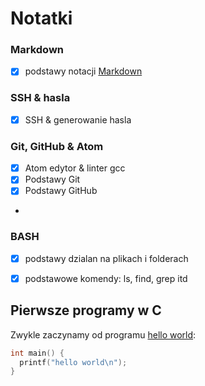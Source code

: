 # Notatki

### Markdown
- [x] podstawy notacji [Markdown](https://daringfireball.net/projects/markdown/)

### SSH & hasla
- [x] SSH & generowanie hasla

### Git, GitHub & Atom
- [x] Atom edytor & linter gcc
- [x] Podstawy Git
- [x] Podstawy GitHub
- 
### BASH
- [x] podstawy dzialan na plikach i folderach
- [x] podstawowe komendy: ls, find, grep itd


## Pierwsze programy w C

Zwykle zaczynamy od programu [hello world](/):

```c
int main() {
  printf("hello world\n");
}
```
